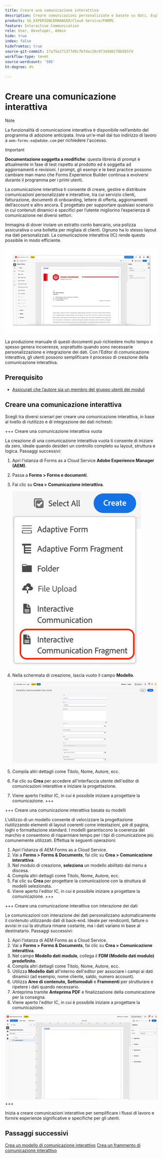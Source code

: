 ```yaml
---
title: Creare una comunicazione interattiva
description: Creare comunicazioni personalizzate e basate su dati. Esplora le funzioni chiave, i passaggi di onboarding e i casi d’uso reali con guide e tutorial.
products: SG_EXPERIENCEMANAGER/Cloud Service/FORMS
feature: Interactive Communication
role: User, Developer, Admin
hide: true
index: false
hidefromtoc: true
source-git-commit: 17a75e271377d9c7bfdac28c9f3d9d8178b565fd
workflow-type: tm+mt
source-wordcount: '585'
ht-degree: 4%

---
```


# Creare una comunicazione interattiva

>[!NOTE]
>
> La funzionalità di comunicazione interattiva è disponibile nell’ambito del programma di adozione anticipata. Invia un&#39;e-mail dal tuo indirizzo di lavoro a `aem-forms-ea@adobe.com` per richiedere l&#39;accesso.

>[!IMPORTANT]
>
> **Documentazione soggetta a modifiche**: questa libreria di prompt è attualmente in fase di test rispetto al prodotto ed è soggetta ad aggiornamenti e revisioni. I prompt, gli esempi e le best practice possono cambiare man mano che Forms Experience Builder continua a evolversi durante il programma per i primi utenti.

La comunicazione interattiva ti consente di creare, gestire e distribuire comunicazioni personalizzate e interattive, tra cui servizio clienti, fatturazione, documenti di onboarding, lettere di offerta, aggiornamenti dell’account e altro ancora. È progettato per supportare qualsiasi scenario in cui contenuti dinamici e specifici per l’utente migliorino l’esperienza di comunicazione nei diversi settori.

Immagina di dover inviare un estratto conto bancario, una polizza assicurativa o una bolletta per migliaia di clienti. Ognuno ha lo stesso layout ma dati personalizzati. La comunicazione interattiva (IC) rende questo possibile in modo efficiente.

![Trova documento IC](/help/forms/interactive-communication/assets/Picture1.png)

La produzione manuale di questi documenti può richiedere molto tempo e spesso genera incoerenze, soprattutto quando sono necessarie personalizzazione e integrazione dei dati. Con l’Editor di comunicazione interattiva, gli utenti possono semplificare il processo di creazione della comunicazione interattiva.

## Prerequisito

* [Assicurati che l’autore sia un membro del gruppo utenti dei moduli](/help/forms/setup-forms-cloud-service.md#configure-users)

## Creare una comunicazione interattiva

Scegli tra diversi scenari per creare una comunicazione interattiva, in base al livello di riutilizzo e di integrazione dei dati richiesti:

+++ Creare una comunicazione interattiva vuota

La creazione di una comunicazione interattiva vuota ti consente di iniziare da zero, ideale quando desideri un controllo completo su layout, struttura e logica.
Passaggi successivi:

1. Apri l&#39;istanza di Forms as a Cloud Service **Adobe Experience Manager (AEM)**.
1. Passa a **Forms > Forms e documenti**.
1. Fai clic su **Crea > Comunicazione interattiva**.

   ![Trova documento IC](/help/forms/interactive-communication/assets/comm.png)

1. Nella schermata di creazione, lascia vuoto il campo **Modello**.

   ![Trova documento IC](/help/forms/interactive-communication/assets/create-ic-document.png)

1. Compila altri dettagli come Titolo, Nome, Autore, ecc.
1. Fai clic su **Crea** per accedere all&#39;interfaccia utente dell&#39;editor di comunicazioni interattive e iniziare la progettazione.
1. Viene aperto l&#39;editor IC, in cui è possibile iniziare a progettare la comunicazione.
+++

+++ Creare una comunicazione interattiva basata su modelli

L’utilizzo di un modello consente di velocizzare la progettazione riutilizzando elementi di layout coerenti come intestazioni, piè di pagina, loghi o formattazione standard.
I modelli garantiscono la coerenza del marchio e consentono di risparmiare tempo per i tipi di comunicazione più comunemente utilizzati. Effettua le seguenti operazioni:

1. Apri l’istanza di AEM Forms as a Cloud Service.
1. Vai a **Forms > Forms &amp; Documents**, fai clic su **Crea > Comunicazione interattiva**.
1. Nel modulo di creazione, **seleziona** un modello abilitato dal menu a discesa.
1. Compila altri dettagli come Titolo, Nome, Autore, ecc.
1. Fai clic su **Crea** per progettare la comunicazione con la struttura di modelli selezionata.
1. Viene aperto l&#39;editor IC, in cui è possibile iniziare a progettare la comunicazione.
+++

+++ Creare una comunicazione interattiva con interazione dei dati

Le comunicazioni con interazione dei dati personalizzano automaticamente il contenuto utilizzando dati di back-end.
Ideale per rendiconti, fatture o avvisi in cui la struttura rimane costante, ma i dati variano in base al destinatario. Passaggi successivi:

1. Apri l’istanza di AEM Forms as a Cloud Service.
1. Vai a **Forms > Forms &amp; Documents**, fai clic su **Crea > Comunicazione interattiva**.
1. Nel campo **Modello dati modulo**, collega il **FDM (Modello dati modulo) predefinito**.
1. Compila altri dettagli come Titolo, Nome, Autore, ecc.
1. Utilizza **Modello dati** all&#39;interno dell&#39;editor per associare i campi ai dati dinamici (ad esempio, nome cliente, saldo, numero account).
1. Utilizza **Aree di contenuto, Sottomoduli** e **Frammenti** per strutturare e ripetere i dati quando necessario.
1. Anteprima tramite **Anteprima PDF** e finalizzazione della comunicazione per la consegna.
1. Viene aperto l&#39;editor IC, in cui è possibile iniziare a progettare la comunicazione.

![Trova documento IC](/help/forms/interactive-communication/assets/ic-ui.png)
+++

Inizia a creare comunicazioni interattive per semplificare i flussi di lavoro e fornire esperienze significative e specifiche per gli utenti.

## Passaggi successivi

[Crea un modello di comunicazione interattivo](/help/forms/interactive-communication/create-interactive-communication-template.md)
[Crea un frammento di comunicazione interattivo](/help/forms/interactive-communication/create-interactive-communication-fragment.md)
